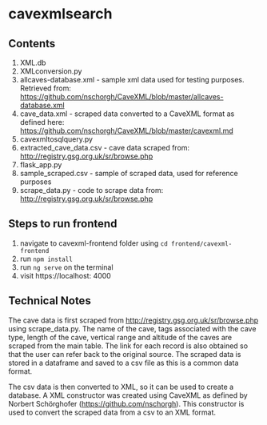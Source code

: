 # cavexmlsearch

## Contents 
1. XML.db 
2. XMLconversion.py 
3. allcaves-database.xml - sample xml data used for testing purposes. Retrieved from:  https://github.com/nschorgh/CaveXML/blob/master/allcaves-database.xml 
4. cave_data.xml - scraped data converted to a CaveXML format as defined here: https://github.com/nschorgh/CaveXML/blob/master/cavexml.md
5. cavexmltosqlquery.py 
6. extracted_cave_data.csv - cave data scraped from: http://registry.gsg.org.uk/sr/browse.php
7. flask_app.py 
8. sample_scraped.csv - sample of scraped data, used for reference purposes 
9. scrape_data.py - code to scrape data from: http://registry.gsg.org.uk/sr/browse.php 

## Steps to run frontend
1. navigate to cavexml-frontend folder using `cd frontend/cavexml-frontend`
2. run `npm install`
3. run `ng serve` on the terminal
4. visit https://localhost: 4000

## Technical Notes 

The cave data is first scraped from http://registry.gsg.org.uk/sr/browse.php using scrape_data.py. The name of the cave, tags associated with the cave type, length of the cave, vertical range and altitude of the caves are scraped from the main table. The link for each record is also obtained so that the user can refer back to the original source. The scraped data is stored in a dataframe and saved to a csv file as this is a common data format. 

The csv data is then converted to XML, so it can be used to create a database. A XML constructor was created using CaveXML as defined by Norbert Schörghofer (https://github.com/nschorgh). This constructor is used to convert the scraped data from a csv to an XML format. 
